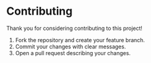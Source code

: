 # Contributing

Thank you for considering contributing to this project!

1. Fork the repository and create your feature branch.
2. Commit your changes with clear messages.
3. Open a pull request describing your changes.
